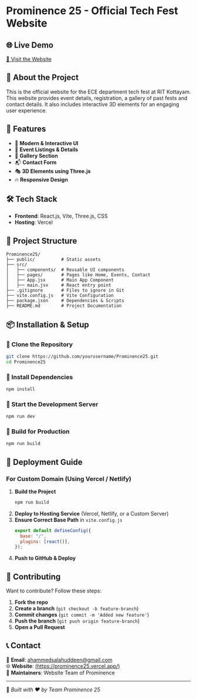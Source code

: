 # Prominence 25 - Official Tech Fest Website

## 🌐 Live Demo
[🔗 Visit the Website]((https://prominence25.vercel.app/))

## 📌 About the Project
This is the official website for the ECE department tech fest at RIT Kottayam. This website provides event details, registration, a gallery of past fests and contact details. It also includes interactive 3D elements for an engaging user experience.

## 🚀 Features
- 🎨 **Modern & Interactive UI**
- 📅 **Event Listings & Details**
- 📸 **Gallery Section**
- 📬 **Contact Form**
- 🎭 **3D Elements using Three.js**
- 🔥 **Responsive Design**

## 🛠 Tech Stack
- **Frontend**: React.js, Vite, Three.js, CSS
- **Hosting**: Vercel 

## 📂 Project Structure
```
Prominence25/
├── public/          # Static assets
├── src/
│   ├── components/  # Reusable UI components
│   ├── pages/       # Pages like Home, Events, Contact
│   ├── App.jsx      # Main App Component
│   ├── main.jsx     # React entry point
├── .gitignore       # Files to ignore in Git
├── vite.config.js   # Vite Configuration
├── package.json     # Dependencies & Scripts
├── README.md        # Project Documentation
```

## 📦 Installation & Setup
### 🔹 Clone the Repository
```sh
git clone https://github.com/yourusername/Prominence25.git
cd Prominence25
```
### 🔹 Install Dependencies
```sh
npm install
```
### 🔹 Start the Development Server
```sh
npm run dev
```
### 🔹 Build for Production
```sh
npm run build
```

## 🚀 Deployment Guide
### **For Custom Domain (Using Vercel / Netlify)**
1. **Build the Project**
   ```sh
   npm run build
   ```
2. **Deploy to Hosting Service** (Vercel, Netlify, or a Custom Server)
3. **Ensure Correct Base Path** in `vite.config.js`
   ```js
   export default defineConfig({
     base: "/",
     plugins: [react()],
   });
   ```
4. **Push to GitHub & Deploy**

## 📌 Contributing
Want to contribute? Follow these steps:
1. **Fork the repo**
2. **Create a branch** (`git checkout -b feature-branch`)
3. **Commit changes** (`git commit -m 'Added new feature'`)
4. **Push the branch** (`git push origin feature-branch`)
5. **Open a Pull Request**

## 📞 Contact
📧 **Email**: [ahammedsalahuddeen@gmail.com](mailto:ahammedsalahuddeen@gmail.com)  
🌐 **Website**: [(https://prominence25.vercel.app/)]((https://prominence25.vercel.app/))  
📌 **Maintainers**: Website Team of Prominence

---
🚀 *Built with ❤️ by Team Prominence 25*


